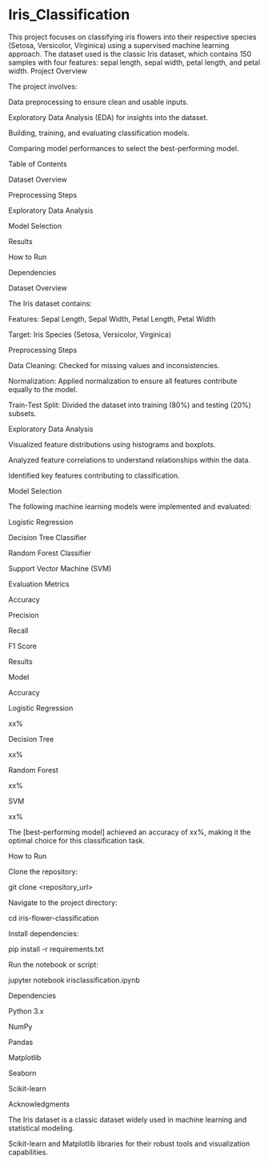 # Iris_Classification
This project focuses on classifying iris flowers into their respective species (Setosa, Versicolor, Virginica) using a supervised machine learning approach. The dataset used is the classic Iris dataset, which contains 150 samples with four features: sepal length, sepal width, petal length, and petal width.
Project Overview

The project involves:

Data preprocessing to ensure clean and usable inputs.

Exploratory Data Analysis (EDA) for insights into the dataset.

Building, training, and evaluating classification models.

Comparing model performances to select the best-performing model.

Table of Contents

Dataset Overview

Preprocessing Steps

Exploratory Data Analysis

Model Selection

Results

How to Run

Dependencies

Dataset Overview

The Iris dataset contains:

Features: Sepal Length, Sepal Width, Petal Length, Petal Width

Target: Iris Species (Setosa, Versicolor, Virginica)

Preprocessing Steps

Data Cleaning: Checked for missing values and inconsistencies.

Normalization: Applied normalization to ensure all features contribute equally to the model.

Train-Test Split: Divided the dataset into training (80%) and testing (20%) subsets.

Exploratory Data Analysis

Visualized feature distributions using histograms and boxplots.

Analyzed feature correlations to understand relationships within the data.

Identified key features contributing to classification.

Model Selection

The following machine learning models were implemented and evaluated:

Logistic Regression

Decision Tree Classifier

Random Forest Classifier

Support Vector Machine (SVM)

Evaluation Metrics

Accuracy

Precision

Recall

F1 Score

Results

Model

Accuracy

Logistic Regression

xx%

Decision Tree

xx%

Random Forest

xx%

SVM

xx%

The [best-performing model] achieved an accuracy of xx%, making it the optimal choice for this classification task.

How to Run

Clone the repository:

git clone <repository_url>

Navigate to the project directory:

cd iris-flower-classification

Install dependencies:

pip install -r requirements.txt

Run the notebook or script:

jupyter notebook irisclassification.ipynb

Dependencies

Python 3.x

NumPy

Pandas

Matplotlib

Seaborn

Scikit-learn

Acknowledgments

The Iris dataset is a classic dataset widely used in machine learning and statistical modeling.

Scikit-learn and Matplotlib libraries for their robust tools and visualization capabilities.
